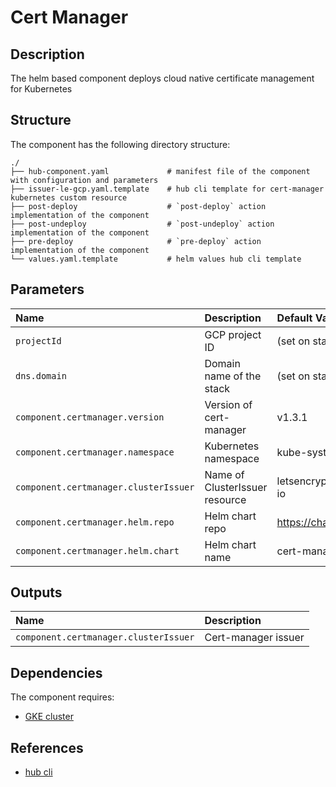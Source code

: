 # Cert Manager

## Description

The helm based component deploys cloud native certificate management for Kubernetes

## Structure

The component has the following directory structure:

```text
./
├── hub-component.yaml             # manifest file of the component with configuration and parameters
├── issuer-le-gcp.yaml.template    # hub cli template for cert-manager kubernetes custom resource
├── post-deploy                    # `post-deploy` action implementation of the component
├── post-undeploy                  # `post-undeploy` action implementation of the component
├── pre-deploy                     # `pre-deploy` action implementation of the component
└── values.yaml.template           # helm values hub cli template
```

## Parameters

| Name      | Description | Default Value | Required
| :-------- | :--------   | :--------     | :--:
| `projectId` | GCP project ID | (set on stack level)  | x |
| `dns.domain` | Domain name of the stack | (set on stack level) | x |
| `component.certmanager.version` | Version of cert-manager | v1.3.1 |
| `component.certmanager.namespace` | Kubernetes namespace | kube-system |
| `component.certmanager.clusterIssuer` | Name of ClusterIssuer resource | letsencrypt-superhub-io |
| `component.certmanager.helm.repo` | Helm chart repo | <https://charts.jetstack.io> |
| `component.certmanager.helm.chart` | Helm chart name | cert-manager |

## Outputs

| Name      | Description |
| :-------- | :--------   |
| `component.certmanager.clusterIssuer` | Cert-manager issuer |

## Dependencies

The component requires:

* [GKE cluster](https://github.com/agilestacks/google-components/tree/main/gke-gcloud)

## References

* [hub cli](https://github.com/agilestacks/hub/wiki)
